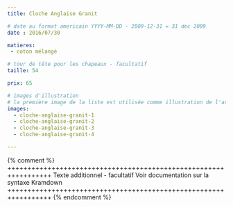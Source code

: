 ```yaml
---
title: Cloche Anglaise Granit

# date au format americain YYYY-MM-DD - 2009-12-31 = 31 dec 2009
date : 2016/07/30

matieres:
 - coton mélangé

# tour de tête pour les chapeaux - facultatif
taille: 54

prix: 65

# images d'illustration
# la première image de la liste est utilisée comme illustration de l'article dans les pages de listing.
images:
  - cloche-anglaise-granit-1
  - cloche-anglaise-granit-2
  - cloche-anglaise-granit-3
  - cloche-anglaise-granit-4

---
```

{% comment %} +++++++++++++++++++++++++++++++++++++++++++++++++++++++++++++++++
              Texte additionnel - facultatif
              Voir documentation sur la syntaxe Kramdown
+++++++++++++++++++++++++++++++++++++++++++++++++++++++++++++++++ {% endcomment %}
